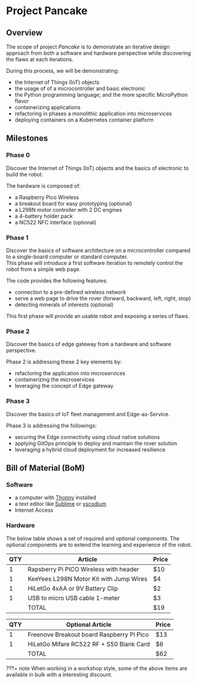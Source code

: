# Project Pancake 

## Overview 
The scope of project *Pancake* is to demonstrate an iterative design approach from both a software and hardware perspective while discovering the flaws at each iterations.   

During this process, we will be demonstrating:

- the Internet of Things (IoT) objects 
- the usage of of a microcontroller and basic electronic
- the Python programming language; and the more specific MicroPython flavor 
- containerizing applications
- refactoring in phases a monolithic application into microservices 
- deploying containers on a Kubernetes container platform

## Milestones
### Phase 0 
Discover the Internet of Things (IoT) objects and the basics of electronic to build the robot.

The hardware is composed of:   
- a Raspberry Pico Wireless 
- a breakout board for easy prototyping (optional)
- a L298N motor controller with 2 DC engines
- a 4-battery holder pack
- a NC522 NFC interface (optional)

### Phase 1
Discover the basics of software architecture on a microcontroller compared to a single-board computer or standard computer.  
This phase will introduce a first software iteration to remotely control the robot from a simple web page.  

The code provides the following features:   

- connection to a pre-defined wireless network
- serve a web page to drive the rover (forward, backward, left, right, stop)
- detecting minerals of interests (optional)

This first phase will provide an usable robot and exposing a series of flaws.

### Phase 2
Discover the basics of edge gateway from a hardware and software perspective.  

Phase 2 is addressing these 2 key elements by:   

- refactoring the application into microservices
- containerizing the microservices
- leveraging the concept of Edge gateway

### Phase 3
Discover the basics of IoT fleet management and Edge-as-Service. 

Phase 3 is addressing the followings:   

- securing the Edge connectivity using cloud native solutions
- applying GitOps principle to deploy and maintain the rover solution
- leveraging a hybrid cloud deployment for increased resilience 

## Bill of Material (BoM)

### Software
- a computer with [Thonny](https://thonny.org/) installed 
- a text editor like [Sublime](https://www.sublimetext.com/) or [vscodium](https://vscodium.com/) 
- Internet Access

### Hardware
The below table shows a set of required and optional components. The optional components are to extend the learning and experience of the robot.  

| QTY | Article                                   | Price |
|-----|------------------------------------------ |-------|
| 1   | Rapsberry Pi PICO Wireless with header    | $10   | 
| 1   | KeeYees L298N Motor Kit with Jump Wires   | $4    | 
| 1   | HiLetGo 4xAA or 9V Battery Clip           | $2    | 
| 1   | USB to micro USB cable 1-meter            | $3    | 
|     | TOTAL                                     | $19   |

| QTY | Optional Article                          | Price |
|-----|------------------------------------------ |-------|
| 1   | Freenove Breakout board Raspberry Pi Pico | $13   | 
| 1   | HiLetGo Mifare RC522 RF + S50 Blank Card  | $6    | 
|     | TOTAL                                     | $62   | 
 
???+ note
    When working in a workshop style, some of the above items are available in bulk with a interesting discount.


